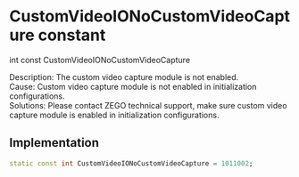 


# CustomVideoIONoCustomVideoCapture constant







int const CustomVideoIONoCustomVideoCapture
  




<p>Description: The custom video capture module is not enabled. <br>Cause: Custom video capture module is not enabled in initialization configurations. <br> Solutions: Please contact ZEGO technical support, make sure custom video capture module is enabled in initialization configurations.</p>



## Implementation

```dart
static const int CustomVideoIONoCustomVideoCapture = 1011002;
```







